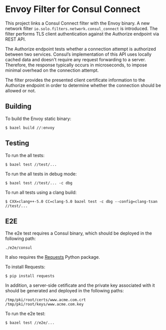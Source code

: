 # Envoy Filter for Consul Connect

This project links a Consul Connect filter with the Envoy binary.
A new network filter `io.solo.filters.network.consul_connect` is introduced.
The filter performs TLS client authentication against the Authorize endpoint via REST API.

The Authorize endpoint tests whether a connection attempt is authorized between two services.
Consul’s implementation of this API uses locally cached data and doesn't require any request forwarding to a server. Therefore, the response typically occurs in microseconds, to impose minimal overhead on the connection attempt.

The filter provides the presented client certificate information to the Authorize endpoint in order to determine whether the connection should be allowed or not.

## Building

To build the Envoy static binary:

```
$ bazel build //:envoy
```

## Testing

To run the all tests:

```
$ bazel test //test/...
```

To run the all tests in debug mode:

```
$ bazel test //test/... -c dbg
```

To run all tests using a clang build:

```
$ CXX=clang++-5.0 CC=clang-5.0 bazel test -c dbg --config=clang-tsan //test/...
```

## E2E

The e2e test requires a Consul binary, which should be deployed in the following path:

```
./e2e/consul
```

It also requires the [Requests](https://pypi.org/project/requests/) Python package.

To install Requests:

```
$ pip install requests
```

In addition, a server-side cetificate and the private key associated with it should be generated and deployed in the following paths:
```
/tmp/pki/root/certs/www.acme.com.crt
/tmp/pki/root/keys/www.acme.com.key
```

To run the e2e test:

```
$ bazel test //e2e/...
```

